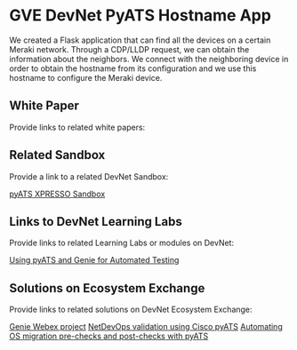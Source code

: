 GVE DevNet PyATS Hostname App
=====================================

We created a Flask application that can find all the devices on a certain Meraki network. Through a CDP/LLDP request, we can obtain the information about the neighbors. We connect with the neighboring device in order to obtain the hostname from its configuration and we use this hostname to configure the Meraki device.

## White Paper
Provide links to related white papers:


## Related Sandbox
Provide a link to a related DevNet Sandbox:

[pyATS XPRESSO Sandbox](https://devnetsandbox.cisco.com/RM/Diagram/Index/756b58ba-15aa-4228-8a41-f94f684330e7?diagramType=Topology)

## Links to DevNet Learning Labs
Provide links to related Learning Labs or modules on DevNet:

[Using pyATS and Genie for Automated Testing](https://developer.cisco.com/learning/modules/pyats-genie)


## Solutions on Ecosystem Exchange
Provide links to related solutions on DevNet Ecosystem Exchange:

[Genie Webex project](https://developer.cisco.com/network-automation/detail/7d247071-83eb-11eb-81c2-1e23f581908f/)
[NetDevOps validation using Cisco pyATS](https://developer.cisco.com/network-automation/detail/1355627332691844/)
[Automating OS migration pre-checks and post-checks with pyATS](https://developer.cisco.com/network-automation/detail/5a7288c9-411b-11eb-b9d4-ae71b9e1fe30/)
